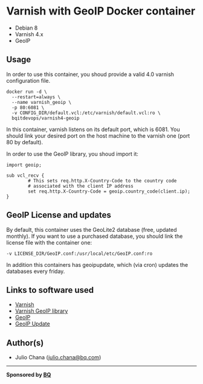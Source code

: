 # Varnish with GeoIP Docker container

* Debian 8
* Varnish 4.x
* GeoIP

## Usage

In order to use this container, you shoud provide a valid 4.0 varnish configuration file.

```
docker run -d \
  --restart=always \
  --name varnish_geoip \
  -p 80:6081 \
  -v CONFIG_DIR/default.vcl:/etc/varnish/default.vcl:ro \
  bqitdevops/varnish4-geoip
```

In this container, varnish listens on its default port, which is 6081. You should link your desired port on the host machine to the varnish one (port 80 by default).

In order to use the GeoIP library, you shoud import it:

```
import geoip;

sub vcl_recv {
        # This sets req.http.X-Country-Code to the country code
        # associated with the client IP address
        set req.http.X-Country-Code = geoip.country_code(client.ip);
}
```

## GeoIP License and updates

By default, this container uses the GeoLite2 database (free, updated monthly).
If you want to use a purchased database, you should link the license file with the container one:

```
-v LICENSE_DIR/GeoIP.conf:/usr/local/etc/GeoIP.conf:ro 
```

In addition this containers has geoipupdate, which (via cron) updates the databases every friday.

## Links to software used

* [Varnish](https://www.varnish-cache.org/)
* [Varnish GeoIP library](https://github.com/varnish/libvmod-geoip)
* [GeoIP](https://www.maxmind.com/en/geoip2-databases)
* [GeoIP Update](https://github.com/maxmind/geoipupdate)

## Author(s)

* Julio Chana (<julio.chana@bq.com>)

---

**Sponsored by [BQ](http://www.bq.com)**

